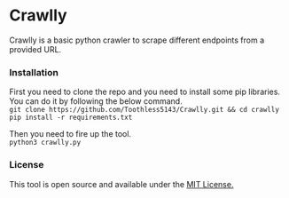 # Crawlly
Crawlly is a basic python crawler to scrape different endpoints from a provided URL. 

### Installation
First you need to clone the repo and you need to install some pip libraries. You can do it by following the below command. <br>
`git clone https://github.com/Toothless5143/Crawlly.git && cd crawlly`\
`pip install -r requirements.txt`

Then you need to fire up the tool.<br>
`python3 crawlly.py`

### License
This tool is open source and available under the [MIT License.](/LICENSE)
